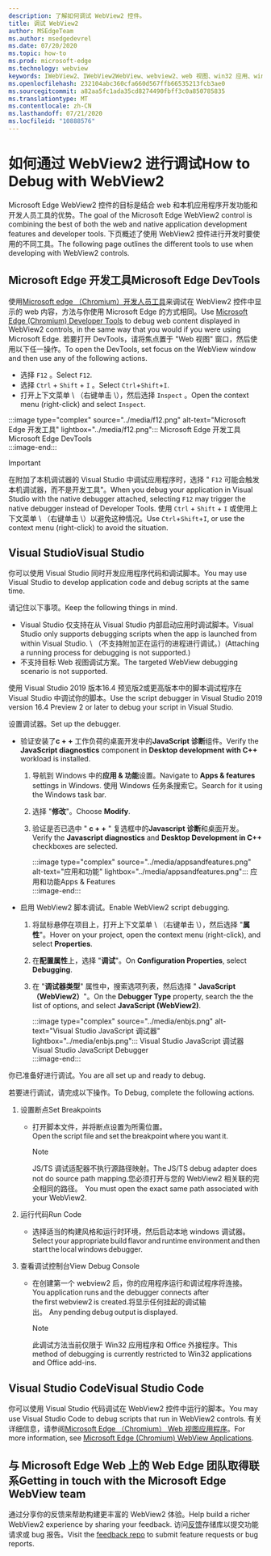 ```yaml
---
description: 了解如何调试 WebView2 控件。
title: 调试 WebView2
author: MSEdgeTeam
ms.author: msedgedevrel
ms.date: 07/20/2020
ms.topic: how-to
ms.prod: microsoft-edge
ms.technology: webview
keywords: IWebView2、IWebView2WebView、webview2、web 视图、win32 应用、win32、edge、ICoreWebView2、ICoreWebView2Host、浏览器控件、边缘 html
ms.openlocfilehash: 232104abc360cfa660d567ffb66535213fcb3ae0
ms.sourcegitcommit: a82aa5fc1ada35cd8274490fbff3c0a850785835
ms.translationtype: MT
ms.contentlocale: zh-CN
ms.lasthandoff: 07/21/2020
ms.locfileid: "10888576"
---
```

# <span data-ttu-id="251d3-104">如何通过 WebView2 进行调试</span><span class="sxs-lookup"><span data-stu-id="251d3-104">How to Debug with WebView2</span></span>  

<span data-ttu-id="251d3-105">Microsoft Edge WebView2 控件的目标是结合 web 和本机应用程序开发功能和开发人员工具的优势。</span><span class="sxs-lookup"><span data-stu-id="251d3-105">The goal of the Microsoft Edge WebView2 control is combining the best of both the web and native application development features and developer tools.</span></span>  <span data-ttu-id="251d3-106">下页概述了使用 WebView2 控件进行开发时要使用的不同工具。</span><span class="sxs-lookup"><span data-stu-id="251d3-106">The following page outlines the different tools to use when developing with WebView2 controls.</span></span>  

## <span data-ttu-id="251d3-107">Microsoft Edge 开发工具</span><span class="sxs-lookup"><span data-stu-id="251d3-107">Microsoft Edge DevTools</span></span>  

<span data-ttu-id="251d3-108">使用[Microsoft edge （Chromium）开发人员工具][DevtoolsMain]来调试在 WebView2 控件中显示的 web 内容，方法与你使用 Microsoft Edge 的方式相同。</span><span class="sxs-lookup"><span data-stu-id="251d3-108">Use [Microsoft Edge (Chromium) Developer Tools][DevtoolsMain] to debug web content displayed in WebView2 controls, in the same way that you would if you were using Microsoft Edge.</span></span>  <span data-ttu-id="251d3-109">若要打开 DevTools，请将焦点置于 "Web 视图" 窗口，然后使用以下任一操作。</span><span class="sxs-lookup"><span data-stu-id="251d3-109">To open the DevTools, set focus on the WebView window and then use any of the following actions.</span></span>  

*   <span data-ttu-id="251d3-110">选择 `F12` 。</span><span class="sxs-lookup"><span data-stu-id="251d3-110">Select `F12`.</span></span>  
*   <span data-ttu-id="251d3-111">选择 `Ctrl` + `Shift` + `I` 。</span><span class="sxs-lookup"><span data-stu-id="251d3-111">Select `Ctrl`+`Shift`+`I`.</span></span>  
*   <span data-ttu-id="251d3-112">打开上下文菜单 \ （右键单击 \），然后选择 `Inspect` 。</span><span class="sxs-lookup"><span data-stu-id="251d3-112">Open the context menu \(right-click\) and select `Inspect`.</span></span>  

:::image type="complex" source="../media/f12.png" alt-text="Microsoft Edge 开发工具" lightbox="../media/f12.png":::
   <span data-ttu-id="251d3-114">Microsoft Edge 开发工具</span><span class="sxs-lookup"><span data-stu-id="251d3-114">Microsoft Edge DevTools</span></span>  
:::image-end:::  

> [!IMPORTANT]
> <span data-ttu-id="251d3-115">在附加了本机调试器的 Visual Studio 中调试应用程序时，选择 " `F12` 可能会触发本机调试器，而不是开发工具"。</span><span class="sxs-lookup"><span data-stu-id="251d3-115">When you debug your application in Visual Studio with the native debugger attached, selecting `F12` may trigger the native debugger instead of Developer Tools.</span></span>  <span data-ttu-id="251d3-116">使用 `Ctrl` + `Shift` + `I` 或使用上下文菜单 \ （右键单击 \）以避免这种情况。</span><span class="sxs-lookup"><span data-stu-id="251d3-116">Use `Ctrl`+`Shift`+`I`, or use the context menu \(right-click\) to avoid the situation.</span></span>  

## <span data-ttu-id="251d3-117">Visual Studio</span><span class="sxs-lookup"><span data-stu-id="251d3-117">Visual Studio</span></span>  

<span data-ttu-id="251d3-118">你可以使用 Visual Studio 同时开发应用程序代码和调试脚本。</span><span class="sxs-lookup"><span data-stu-id="251d3-118">You may use Visual Studio to develop application code and debug scripts at the same time.</span></span>  

<span data-ttu-id="251d3-119">请记住以下事项。</span><span class="sxs-lookup"><span data-stu-id="251d3-119">Keep the following things in mind.</span></span>  

*   <span data-ttu-id="251d3-120">Visual Studio 仅支持在从 Visual Studio 内部启动应用时调试脚本。</span><span class="sxs-lookup"><span data-stu-id="251d3-120">Visual Studio only supports debugging scripts when the app is launched from within Visual Studio.</span></span>  <span data-ttu-id="251d3-121">\ （不支持附加正在运行的进程进行调试。）</span><span class="sxs-lookup"><span data-stu-id="251d3-121">\(Attaching a running process for debugging is not supported.\)</span></span>  
*   <span data-ttu-id="251d3-122">不支持目标 Web 视图调试方案。</span><span class="sxs-lookup"><span data-stu-id="251d3-122">The targeted WebView debugging scenario is not supported.</span></span>  

<span data-ttu-id="251d3-123">使用 Visual Studio 2019 版本16.4 预览版2或更高版本中的脚本调试程序在 Visual Studio 中调试你的脚本。</span><span class="sxs-lookup"><span data-stu-id="251d3-123">Use the script debugger in Visual Studio 2019 version 16.4 Preview 2 or later to debug your script in Visual Studio.</span></span>  

<span data-ttu-id="251d3-124">设置调试器。</span><span class="sxs-lookup"><span data-stu-id="251d3-124">Set up the debugger.</span></span>  

*   <span data-ttu-id="251d3-125">验证安装了**c + +** 工作负荷的桌面开发中的**JavaScript 诊断**组件。</span><span class="sxs-lookup"><span data-stu-id="251d3-125">Verify the **JavaScript diagnostics** component in **Desktop development with C++** workload is installed.</span></span>  
    
    1.  <span data-ttu-id="251d3-126">导航到 Windows 中的**应用 & 功能**设置。</span><span class="sxs-lookup"><span data-stu-id="251d3-126">Navigate to **Apps & features** settings in Windows.</span></span>  <span data-ttu-id="251d3-127">使用 Windows 任务条搜索它。</span><span class="sxs-lookup"><span data-stu-id="251d3-127">Search for it using the Windows task bar.</span></span>  
    1.  <span data-ttu-id="251d3-128">选择 "**修改**"。</span><span class="sxs-lookup"><span data-stu-id="251d3-128">Choose **Modify**.</span></span>  
    1.  <span data-ttu-id="251d3-129">验证是否已选中 " **c + +** " 复选框中的**Javascript 诊断**和桌面开发。</span><span class="sxs-lookup"><span data-stu-id="251d3-129">Verify the **Javascript diagnostics** and **Desktop Development in C++** checkboxes are selected.</span></span>  
        
        :::image type="complex" source="../media/appsandfeatures.png" alt-text="应用和功能" lightbox="../media/appsandfeatures.png":::
           <span data-ttu-id="251d3-131">应用和功能</span><span class="sxs-lookup"><span data-stu-id="251d3-131">Apps & Features</span></span>  
        :::image-end:::  
        
*   <span data-ttu-id="251d3-132">启用 WebView2 脚本调试。</span><span class="sxs-lookup"><span data-stu-id="251d3-132">Enable WebView2 script debugging.</span></span>  
    1.  <span data-ttu-id="251d3-133">将鼠标悬停在项目上，打开上下文菜单 \ （右键单击 \），然后选择 "**属性**"。</span><span class="sxs-lookup"><span data-stu-id="251d3-133">Hover on your project, open the context menu \(right-click\), and select **Properties**.</span></span>  
    1.  <span data-ttu-id="251d3-134">在**配置属性**上，选择 "**调试**"。</span><span class="sxs-lookup"><span data-stu-id="251d3-134">On **Configuration Properties**, select **Debugging**.</span></span>  
    1.  <span data-ttu-id="251d3-135">在 "**调试器类型**" 属性中，搜索选项列表，然后选择 " **JavaScript （WebView2）**"。</span><span class="sxs-lookup"><span data-stu-id="251d3-135">On the **Debugger Type** property, search the the list of options, and select **JavaScript (WebView2)**.</span></span>  
        
        :::image type="complex" source="../media/enbjs.png" alt-text="Visual Studio JavaScript 调试器" lightbox="../media/enbjs.png":::
           <span data-ttu-id="251d3-137">Visual Studio JavaScript 调试器</span><span class="sxs-lookup"><span data-stu-id="251d3-137">Visual Studio JavaScript Debugger</span></span>  
        :::image-end:::  
        
<!--todo: Please update the image to use a red rectangle to outline the portion of the screen to highlight  -->  

<span data-ttu-id="251d3-138">你已准备好进行调试。</span><span class="sxs-lookup"><span data-stu-id="251d3-138">You are all set up and ready to debug.</span></span>  

<span data-ttu-id="251d3-139">若要进行调试，请完成以下操作。</span><span class="sxs-lookup"><span data-stu-id="251d3-139">To Debug, complete the following actions.</span></span>  

1.  <span data-ttu-id="251d3-140">设置断点</span><span class="sxs-lookup"><span data-stu-id="251d3-140">Set Breakpoints</span></span>  
    *   <span data-ttu-id="251d3-141">打开脚本文件，并将断点设置为所需位置。</span><span class="sxs-lookup"><span data-stu-id="251d3-141">Open the script file and set the breakpoint where you want it.</span></span>  
        
        > [!NOTE]
        > <span data-ttu-id="251d3-142">JS/TS 调试适配器不执行源路径映射。</span><span class="sxs-lookup"><span data-stu-id="251d3-142">The JS/TS debug adapter does not do source path mapping.</span></span><span data-ttu-id="251d3-143">您必须打开与您的 WebView2 相关联的完全相同的路径。</span><span class="sxs-lookup"><span data-stu-id="251d3-143">  You must open the exact same path associated with your WebView2.</span></span>  
        
1.  <span data-ttu-id="251d3-144">运行代码</span><span class="sxs-lookup"><span data-stu-id="251d3-144">Run Code</span></span>  
    *   <span data-ttu-id="251d3-145">选择适当的构建风格和运行时环境，然后启动本地 windows 调试器。</span><span class="sxs-lookup"><span data-stu-id="251d3-145">Select your appropriate build flavor and runtime environment and then start the local windows debugger.</span></span>  
1.  <span data-ttu-id="251d3-146">查看调试控制台</span><span class="sxs-lookup"><span data-stu-id="251d3-146">View Debug Console</span></span>  
    *   <span data-ttu-id="251d3-147">在创建第一个 webview2 后，你的应用程序运行和调试程序将连接。</span><span class="sxs-lookup"><span data-stu-id="251d3-147">You application runs and the debugger connects after the first webview2 is created.</span></span><span data-ttu-id="251d3-148">将显示任何挂起的调试输出。</span><span class="sxs-lookup"><span data-stu-id="251d3-148">  Any pending debug output is displayed.</span></span>  
        
        > [!NOTE]
        > <span data-ttu-id="251d3-149">此调试方法当前仅限于 Win32 应用程序和 Office 外接程序。</span><span class="sxs-lookup"><span data-stu-id="251d3-149">This method of debugging is currently restricted to Win32 applications and Office add-ins.</span></span>  
        
## <span data-ttu-id="251d3-150">Visual Studio Code</span><span class="sxs-lookup"><span data-stu-id="251d3-150">Visual Studio Code</span></span>  

<span data-ttu-id="251d3-151">你可以使用 Visual Studio 代码调试在 WebView2 控件中运行的脚本。</span><span class="sxs-lookup"><span data-stu-id="251d3-151">You may use Visual Studio Code to debug scripts that run in WebView2 controls.</span></span>  <span data-ttu-id="251d3-152">有关详细信息，请参阅[Microsoft Edge （Chromium） Web 视图应用程序][GithubMicrosoftVscodeEdgeDebug2MainChromiumWebviewApplications]。</span><span class="sxs-lookup"><span data-stu-id="251d3-152">For more information, see [Microsoft Edge (Chromium) WebView Applications][GithubMicrosoftVscodeEdgeDebug2MainChromiumWebviewApplications].</span></span>  

<!--todo:  add See also heading  -->  

## <span data-ttu-id="251d3-153">与 Microsoft Edge Web 上的 Web Edge 团队取得联系</span><span class="sxs-lookup"><span data-stu-id="251d3-153">Getting in touch with the Microsoft Edge WebView team</span></span>  

<span data-ttu-id="251d3-154">通过分享你的反馈来帮助构建更丰富的 WebView2 体验。</span><span class="sxs-lookup"><span data-stu-id="251d3-154">Help build a richer WebView2 experience by sharing your feedback.</span></span>  <span data-ttu-id="251d3-155">访问[反馈][GithubMicrosoftedgeWebviewfeedback]存储库以提交功能请求或 bug 报告。</span><span class="sxs-lookup"><span data-stu-id="251d3-155">Visit the [feedback repo][GithubMicrosoftedgeWebviewfeedback] to submit feature requests or bug reports.</span></span>  

<!-- links -->  

[DevtoolsMain]: /microsoft-edge/devtools-guide-chromium "Microsoft Edge （Chromium）开发工具 |Microsoft 文档"  

[GithubMicrosoftVscodeEdgeDebug2MainChromiumWebviewApplications]: https://github.com/microsoft/vscode-edge-debug2/blob/master/README.md#microsoft-edge-chromium-webview-applications "Microsoft Edge （Chromium） Web 视图应用程序-VS 代码-Microsoft Edge 调试程序 |GitHub"  

[GithubMicrosoftedgeWebviewfeedback]: https://github.com/MicrosoftEdge/WebViewFeedback "Web 视图反馈-MicrosoftEdge/WebViewFeedback |GitHub"  
